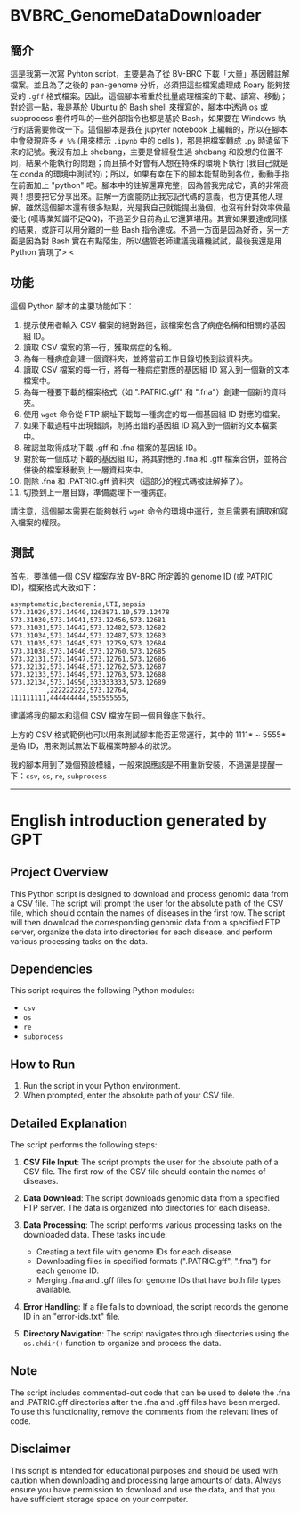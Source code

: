 # BVBRC_GenomeDataDownloader

## 簡介

這是我第一次寫 Pyhton script，主要是為了從 BV-BRC 下載「大量」基因體註解檔案。並且為了之後的 pan-genome 分析，必須把這些檔案處理成 Roary 能夠接受的 `.gff` 格式檔案。因此，這個腳本著重於批量處理檔案的下載、讀寫、移動；對於這一點，我是基於 Ubuntu 的 Bash shell 來撰寫的，腳本中透過 os 或 subprocess 套件呼叫的一些外部指令也都是基於 Bash，如果要在 Windows 執行的話需要修改一下。這個腳本是我在 jupyter notebook 上編輯的，所以在腳本中會發現許多 `# %%` (用來標示 `.ipynb` 中的 cells )，那是把檔案轉成 `.py` 時遺留下來的記號。我沒有加上 shebang，主要是曾經發生過 shebang 和設想的位置不同，結果不能執行的問題；而且搞不好會有人想在特殊的環境下執行 (我自己就是在 conda 的環境中測試的)；所以，如果有幸在下的腳本能幫助到各位，動動手指在前面加上 "python" 吧。腳本中的註解還算完整，因為當我完成它，真的非常高興！想要把它分享出來。註解一方面能防止我忘記代碼的意義，也方便其他人理解。雖然這個腳本還有很多缺點，光是我自己就能提出幾個，也沒有針對效率做最優化 (嘆專業知識不足QQ)，不過至少目前為止它還算堪用。其實如果要達成同樣的結果，或許可以用分離的一些 Bash 指令達成。不過一方面是因為好奇，另一方面是因為對 Bash 實在有點陌生，所以儘管老師建議我藉機試試，最後我還是用 Python 實現了> <

## 功能

這個 Python 腳本的主要功能如下：

1. 提示使用者輸入 CSV 檔案的絕對路徑，該檔案包含了病症名稱和相關的基因組 ID。
2. 讀取 CSV 檔案的第一行，獲取病症的名稱。
3. 為每一種病症創建一個資料夾，並將當前工作目錄切換到該資料夾。
4. 讀取 CSV 檔案的每一行，將每一種病症對應的基因組 ID 寫入到一個新的文本檔案中。
5. 為每一種要下載的檔案格式（如 ".PATRIC.gff" 和 ".fna"）創建一個新的資料夾。
6. 使用 `wget` 命令從 FTP 網址下載每一種病症的每一個基因組 ID 對應的檔案。
7. 如果下載過程中出現錯誤，則將出錯的基因組 ID 寫入到一個新的文本檔案中。
8. 確認並取得成功下載 .gff 和 .fna 檔案的基因組 ID。
9. 對於每一個成功下載的基因組 ID，將其對應的 .fna 和 .gff 檔案合併，並將合併後的檔案移動到上一層資料夾中。
10. 刪除 .fna 和 .PATRIC.gff 資料夾（這部分的程式碼被註解掉了）。
11. 切換到上一層目錄，準備處理下一種病症。

請注意，這個腳本需要在能夠執行 `wget` 命令的環境中運行，並且需要有讀取和寫入檔案的權限。

## 測試

首先，要準備一個 CSV 檔案存放 BV-BRC 所定義的 genome ID (或 PATRIC ID)，檔案格式大致如下：

```
asymptomatic,bacteremia,UTI,sepsis
573.31029,573.14940,1263871.10,573.12478
573.31030,573.14941,573.12456,573.12681
573.31031,573.14942,573.12482,573.12682
573.31034,573.14944,573.12487,573.12683
573.31035,573.14945,573.12759,573.12684
573.31038,573.14946,573.12760,573.12685
573.32131,573.14947,573.12761,573.12686
573.32132,573.14948,573.12762,573.12687
573.32133,573.14949,573.12763,573.12688
573.32134,573.14950,333333333,573.12689
         ,222222222,573.12764,
111111111,444444444,555555555,
```
建議將我的腳本和這個 CSV 檔放在同一個目錄底下執行。

上方的 CSV 格式範例也可以用來測試腳本能否正常運行，其中的 1111* ~ 5555* 是偽 ID，用來測試無法下載檔案時腳本的狀況。

我的腳本用到了幾個預設模組，一般來說應該是不用重新安裝，不過還是提醒一下：`csv`, `os`, `re`, `subprocess`

---

# English introduction generated by GPT

## Project Overview

This Python script is designed to download and process genomic data from a CSV file. The script will prompt the user for the absolute path of the CSV file, which should contain the names of diseases in the first row. The script will then download the corresponding genomic data from a specified FTP server, organize the data into directories for each disease, and perform various processing tasks on the data.

## Dependencies

This script requires the following Python modules:

- `csv`
- `os`
- `re`
- `subprocess`

## How to Run

1. Run the script in your Python environment.
2. When prompted, enter the absolute path of your CSV file.

## Detailed Explanation

The script performs the following steps:

1. **CSV File Input**: The script prompts the user for the absolute path of a CSV file. The first row of the CSV file should contain the names of diseases.

2. **Data Download**: The script downloads genomic data from a specified FTP server. The data is organized into directories for each disease.

3. **Data Processing**: The script performs various processing tasks on the downloaded data. These tasks include:
   - Creating a text file with genome IDs for each disease.
   - Downloading files in specified formats (".PATRIC.gff", ".fna") for each genome ID.
   - Merging .fna and .gff files for genome IDs that have both file types available.

4. **Error Handling**: If a file fails to download, the script records the genome ID in an "error-ids.txt" file.

5. **Directory Navigation**: The script navigates through directories using the `os.chdir()` function to organize and process the data.

## Note

The script includes commented-out code that can be used to delete the .fna and .PATRIC.gff directories after the .fna and .gff files have been merged. To use this functionality, remove the comments from the relevant lines of code.

## Disclaimer

This script is intended for educational purposes and should be used with caution when downloading and processing large amounts of data. Always ensure you have permission to download and use the data, and that you have sufficient storage space on your computer.
